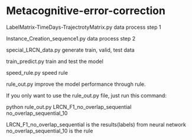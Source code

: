 # Metacognitive-error-correction
LabelMatrix-TimeDays-TrajectrotyMatrix.py   data process step 1

Instance_Creation_sequence1.py  data process step 2

special_LRCN_data.py    generate train, valid, test data

train_predict.py    train and test the model

speed_rule.py   speed rule

rule_out.py     improve the model performance through rule.



If you only want to use the rule_out.py file, just run this command:

python rule_out.py LRCN_F1_no_overlap_sequential no_overlap_sequential_10

LRCN_F1_no_overlap_sequential is the results(labels) from neural network
no_overlap_sequential_10 is the rule
